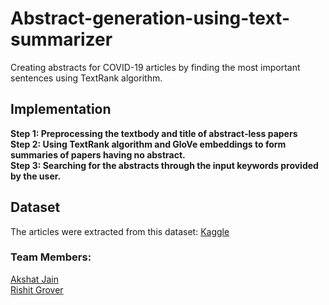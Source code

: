 # Abstract-generation-using-text-summarizer
Creating abstracts for COVID-19 articles by finding the most important sentences using TextRank algorithm.

## Implementation

**Step 1: Preprocessing the textbody and title of abstract-less papers**  
**Step 2: Using TextRank algorithm and GloVe embeddings to form summaries of papers having no abstract.**  
**Step 3: Searching for the abstracts through the input keywords provided by the user.**  


## Dataset

The articles were extracted from this dataset: [Kaggle](https://www.kaggle.com/allen-institute-for-ai/CORD-19-research-challenge)

### Team Members:

[Akshat Jain](https://github.com/Akshatt)  
[Rishit Grover](https://github.com/RishitGrover)
